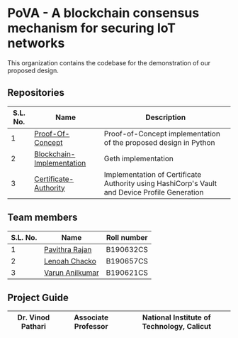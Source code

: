 # PoVA - A blockchain consensus mechanism for securing IoT networks

This organization contains the codebase for the demonstration of our proposed design.

## Repositories
|S.L. No.| Name | Description | 
| -------- | ----- |-------- | 
|1|[Proof-Of-Concept](https://github.com/PoVA-Consensus/Proof-Of-Concept)|Proof-of-Concept implementation of the proposed design in Python|
|2|[Blockchain-Implementation](https://github.com/PoVA-Consensus/Blockchain-Implementation)|Geth implementation|
|3|[Certificate-Authority](https://github.com/PoVA-Consensus/Certificate-Authority)|Implementation of Certificate Authority using HashiCorp's Vault and Device Profile Generation|

## Team members
|S.L. No.| Name | Roll number | 
| ----- | ----- | -------- | 
|1|[Pavithra Rajan](https://github.com/Pavithra-Rajan)|B190632CS|
|2|[Lenoah Chacko](https://github.com/lenoah-chacko)|B190657CS|
|3|[Varun Anilkumar](https://github.com/VarunAnilkumar)|B190621CS|

## Project Guide

|Dr. Vinod Pathari|Associate Professor|National Institute of Technology, Calicut|
| ----- | -- | -------- | 